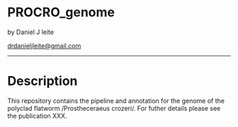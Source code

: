 # PROCRO_genome

by Daniel J leite

drdanieljleite@gmail.com

_________________________________

Description
===========
This repository contains the pipeline and annotation for the genome of the polyclad flatworm /Prostheceraeus crozeri/. For futher details please see the publication XXX.
